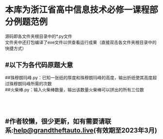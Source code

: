 本库为浙江省高中信息技术必修一课程部分例题范例  
=
源码即各文件夹根目录中的*.py文件  
文件夹中还打包编译了exe文件以供查看运行成果（直接双击各文件夹根目录中的快捷方式）  
  
#以下为各代码原题大意 
-
##珠穆朗玛峰.py：已知一张纸的厚度和珠穆朗玛峰的高度，输出折纸使其高度超过珠穆朗玛峰所需的次数  
##火柴棒.py：输入火柴棒数量，输出该数量火柴棒可以拼出的所有三位数  
  
<br/><br/>
#作者较懒，很少更新，如有需要请联系:help@grandtheftauto.live(有效期至2023年3月)  
-
